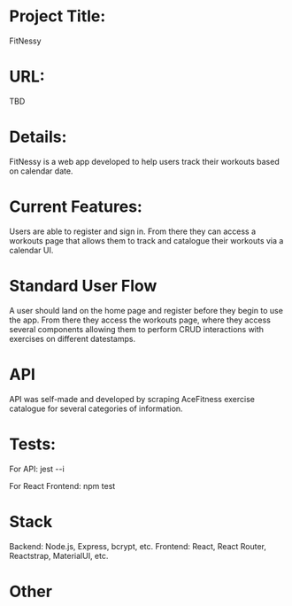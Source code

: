 # Project Title: 

FitNessy

# URL: 

TBD

# Details:
FitNessy is a web app developed to help users track their workouts based on calendar date. 

# Current Features:

Users are able to register and sign in. From there they can access a workouts page that allows them to track and catalogue their workouts via a calendar UI.

# Standard User Flow

A user should land on the home page and register before they begin to use the app. From there they access the workouts page, where they access several components allowing them to perform CRUD interactions with exercises on different datestamps.

# API 

API was self-made and developed by scraping AceFitness exercise catalogue for several categories of information.

# Tests:

For API:
jest --i

For React Frontend:
npm test

# Stack

Backend: Node.js, Express, bcrypt, etc.
Frontend: React, React Router, Reactstrap, MaterialUI, etc. 

# Other



